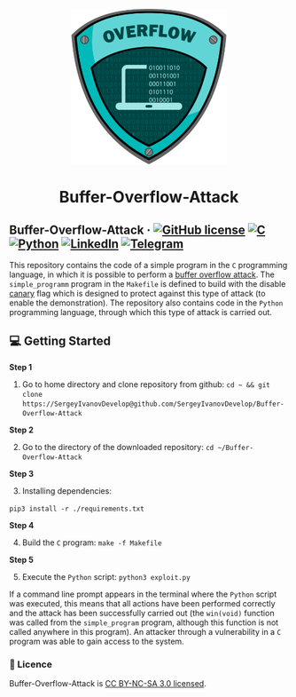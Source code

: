 <p align="center">
  <a href="https://github.com/SergeyIvanovDevelop/Buffer-Overflow-Attack">
    <img alt="Buffer-Overflow-Attack" src="./resources/logo.png" width="280" height="280"/>
  </a>
</p>
<h1 align="center">
  Buffer-Overflow-Attack
</h1>

## Buffer-Overflow-Attack &middot; [![GitHub license](https://img.shields.io/badge/license-CC%20BY--NC--SA%203.0-blue)](./LICENSE) [![C](https://img.shields.io/badge/language-C-yellow)](https://www.iso.org/standard/74528.html) [![Python](https://img.shields.io/badge/language-Python-critical)](https://www.python.org/) [![LinkedIn](https://img.shields.io/badge/linkedin-Sergey%20Ivanov-blue)](https://www.linkedin.com/in/sergey-ivanov-33413823a/) [![Telegram](https://img.shields.io/badge/telegram-%40SergeyIvanov__dev-blueviolet)](https://t.me/SergeyIvanov_dev) ##

This repository contains the code of a simple program in the `C` programming language, in which it is possible to perform a [buffer overflow attack](https://en.wikipedia.org/wiki/Buffer_overflow). The `simple_programm` program in the `Makefile` is defined to build with the disable [canary](https://en.wikipedia.org/wiki/Stack_buffer_overflow#Stack_canaries) flag which is designed to protect against this type of attack (to enable the demonstration). The repository also contains code in the `Python` programming language, through which this type of attack is carried out.

## :computer: Getting Started  ##

**Step 1**

1. Go to home directory and clone repository from github: `cd ~ && git clone https://SergeyIvanovDevelop@github.com/SergeyIvanovDevelop/Buffer-Overflow-Attack`

**Step 2**<br>

2. Go to the directory of the downloaded repository: `cd ~/Buffer-Overflow-Attack`

**Step 3**<br>

3. Installing dependencies: 

`pip3 install -r ./requirements.txt` 

**Step 4**<br>

4. Build the `C` program: `make -f Makefile`

**Step 5**<br>

5. Execute the `Python` script: `python3 exploit.py`

If a command line prompt appears in the terminal where the `Python` script was executed, this means that all actions have been performed correctly and the attack has been successfully carried out (the `win(void)` function was called from the `simple_program` program, although this function is not called anywhere in this program). An attacker through a vulnerability in a `C` program was able to gain access to the system.


### :bookmark_tabs: Licence ###
Buffer-Overflow-Attack is [CC BY-NC-SA 3.0 licensed](./LICENSE).
